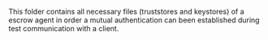This folder contains all necessary files (truststores and keystores) of a escrow agent 
in order a mutual authentication can been established during test communication 
with a client.